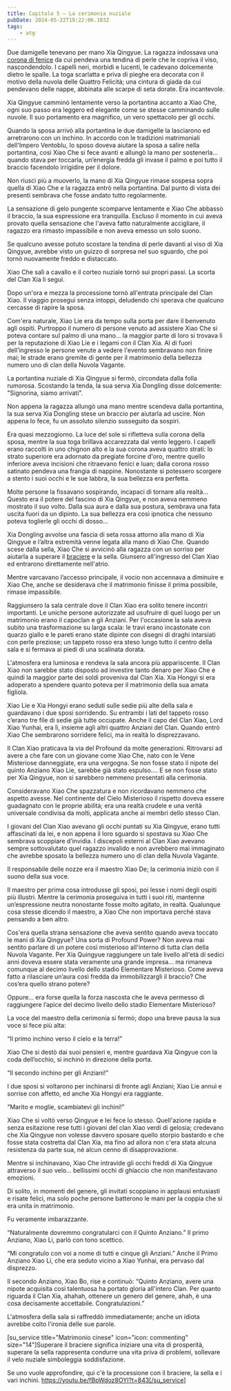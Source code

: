 ```yaml
---
title: Capitolo 5 – La cerimonia nuziale
pubDate: 2024-05-22T19:22:06.183Z
tags:
    - atg
---
```



Due damigelle tenevano per mano Xia Qingyue. La ragazza indossava una <a href="https://www.google.it/search?q=%E9%B3%B3%E5%86%A0&safe=off&rlz=1C1ASRM_enIT740IT740&source=lnms&tbm=isch&sa=X&ved=0ahUKEwiIk6PpvYLcAhXF2aQKHSVLDUEQ_AUICigB&biw=1082&bih=923" rel="noopener noreferrer" target="_blank">corona di fenice</a> da cui pendeva una tendina di perle che le copriva il viso, nascondendolo. I capelli neri, morbidi e lucenti, le cadevano dolcemente dietro le spalle. La toga scarlatta e priva di pieghe era decorata con il motivo della nuvola delle Quattro Felicità; una cintura di giada da cui pendevano delle nappe, abbinata alle scarpe di seta dorate. Era incantevole.


Xia Qingyue camminò lentamente verso la portantina accanto a Xiao Che, ogni suo passo era leggero ed elegante come se stesse camminando sulle nuvole. Il suo portamento era magnifico, un vero spettacolo per gli occhi.


Quando la sposa arrivò alla portantina le due damigelle la lasciarono ed arretrarono con un inchino. In accordo con le tradizioni matrimoniali dell'Impero Ventoblu, lo sposo doveva aiutare la sposa a salire nella portantina, così Xiao Che si fece avanti e allungò la mano per sostenerla... quando stava per toccarla, un’energia fredda gli invase il palmo e poi tutto il braccio facendolo irrigidire per il dolore.


Non riuscì più a muoverlo, la mano di Xia Qingyue rimase sospesa sopra quella di Xiao Che e la ragazza entrò nella portantina. Dal punto di vista dei presenti sembrava che fosse andato tutto regolarmente.


La sensazione di gelo pungente scomparve lentamente e Xiao Che abbassò il braccio, la sua espressione era tranquilla. Escluso il momento in cui aveva provato quella sensazione che l'aveva fatto naturalmente accigliare, il ragazzo era rimasto impassibile e non aveva emesso un solo suono.


Se qualcuno avesse potuto scostare la tendina di perle davanti al viso di Xia Qingyue, avrebbe visto un guizzo di sorpresa nel suo sguardo, che poi tornò nuovamente freddo e distaccato.


Xiao Che salì a cavallo e il corteo nuziale tornò sui propri passi. La scorta del Clan Xia li seguì.


Dopo un'ora e mezza la processione tornò all'entrata principale del Clan Xiao. Il viaggio proseguì senza intoppi, deludendo chi sperava che qualcuno cercasse di rapire la sposa.


Com'era naturale, Xiao Lie era da tempo sulla porta per dare il benvenuto agli ospiti. Purtroppo il numero di persone venuto ad assistere Xiao Che si poteva contare sul palmo di una mano... la maggior parte di loro si trovava lì per la reputazione di Xiao Lie e i legami con il Clan Xia. Al di fuori dell’ingresso le persone venute a vedere l'evento sembravano non finire mai; le strade erano gremite di gente per il matrimonio della bellezza numero uno di clan della Nuvola Vagante.


La portantina nuziale di Xia Qingyue si fermò, circondata dalla folla rumorosa. Scostando la tenda, la sua serva Xia Dongling disse dolcemente: "Signorina, siamo arrivati".


Non appena la ragazza allungò una mano mentre scendeva dalla portantina, la sua serva Xia Dongling stese un braccio per aiutarla ad uscire. Non appena lo fece, fu un assoluto silenzio susseguito da sospiri.


Era quasi mezzogiorno. La luce del sole si rifletteva sulla corona della sposa, mentre la sua toga brillava accarezzata dal vento leggero. I capelli erano raccolti in uno chignon alto e la sua corona aveva quattro strati: lo strato superiore era adornato da pregiate forcine d'oro, mentre quello inferiore aveva incisioni che ritraevano fenici e luan; dalla corona rosso satinato pendeva una frangia di nappine. Nonostante si potessero scorgere a stento i suoi occhi e le sue labbra, la sua bellezza era perfetta.


Molte persone la fissavano sospirando, incapaci di tornare alla realtà… Questo era il potere del fascino di Xia Qingyue, e non aveva nemmeno mostrato il suo volto. Dalla sua aura e dalla sua postura, sembrava una fata uscita fuori da un dipinto. La sua bellezza era così ipnotica che nessuno poteva toglierle gli occhi di dosso...


Xia Dongling avvolse una fascia di seta rossa attorno alla mano di Xia Qingyue e l’altra estremità venne legata alla mano di Xiao Che. Quando scese dalla sella, Xiao Che si avvicinò alla ragazza con un sorriso per aiutarla a superare il <a href="https://lh4.googleusercontent.com/u-IZNf9Q-s33Jrw-zqJd-oDlbjFiAoCXuVs0IJkZTV2Xtbykf1isM2xoGRBbx_eOmAWYZycbPjCbKhuB9j6A9Kt3CGC9vqVxgURJd2izCHbE6sWClPnZzAIO" rel="noopener noreferrer" target="_blank">braciere</a> e la sella. Giunsero all'ingresso del Clan Xiao ed entrarono direttamente nell'atrio.


Mentre varcavano l’accesso principale, il vocio non accennava a diminuire e Xiao Che, anche se desiderava che il matrimonio finisse il prima possibile, rimase impassibile.


Raggiunsero la sala centrale dove il Clan Xiao era solito tenere incontri importanti. Le uniche persone autorizzate ad usufruire di quel luogo per un matrimonio erano il capoclan e gli Anziani. Per l'occasione la sala aveva subìto una trasformazione su larga scala: le travi erano incastonate con quarzo giallo e le pareti erano state dipinte con disegni di draghi intarsiati con perle preziose; un tappeto rosso era steso lungo tutto il centro della sala e si fermava ai piedi di una scalinata dorata.


L'atmosfera era luminosa e rendeva la sala ancora più appariscente. Il Clan Xiao non sarebbe stato disposto ad investire tanto denaro per Xiao Che e quindi la maggior parte dei soldi proveniva dal Clan Xia. Xia Hongyi si era adoperato a spendere quanto poteva per il matrimonio della sua amata figliola.


Xiao Lie e Xia Hongyi erano seduti sulle sedie più alte della sala e guardavano i due sposi sorridendo. Su entrambi i lati del tappeto rosso c’erano tre file di sedie già tutte occupate. Anche il capo del Clan Xiao, Lord Xiao Yunhai, era lì, insieme agli altri quattro Anziani del Clan. Quando entrò Xiao Che sembrarono sorridere felici, ma in realtà lo disprezzavano.


Il Clan Xiao praticava la via del Profound da molte generazioni. Ritrovarsi ad avere a che fare con un giovane come Xiao Che, nato con le Vene Misteriose danneggiate, era una vergogna. Se non fosse stato il nipote del quinto Anziano Xiao Lie, sarebbe già stato espulso…. E se non fosse stato per Xia Qingyue, non si sarebbero nemmeno presentati alla cerimonia.


Consideravano Xiao Che spazzatura e non ricordavano nemmeno che aspetto avesse. Nel continente del Cielo Misterioso il rispetto doveva essere guadagnato con le proprie abilità; era una realtà crudele e una verità universale condivisa da molti, applicata anche ai membri dello stesso Clan.


I giovani del Clan Xiao avevano gli occhi puntati su Xia Qingyue, erano tutti affascinati da lei, e non appena il loro sguardo si spostava su Xiao Che sembrava scoppiare d’invidia. I discepoli esterni al Clan Xiao avevano sempre sottovalutato quel ragazzo invalido e non avrebbero mai immaginato che avrebbe sposato la bellezza numero uno di clan della Nuvola Vagante.


Il responsabile delle nozze era il maestro Xiao De; la cerimonia iniziò con il suono della sua voce.


Il maestro per prima cosa introdusse gli sposi, poi lesse i nomi degli ospiti più illustri. Mentre la cerimonia proseguiva in tutti i suoi riti, mantenne un’espressione neutra nonostante fosse molto agitato, in realtà. Qualunque cosa stesse dicendo il maestro, a Xiao Che non importava perché stava pensando a ben altro.


Cos'era quella strana sensazione che aveva sentito quando aveva toccato le mani di Xia Qingyue? Una sorta di Profound Power? Non aveva mai sentito parlare di un potere così misterioso all'interno di tutta clan della Nuvola Vagante. Per Xia Quingyue raggiungere un tale livello all'età di sedici anni doveva essere stata veramente una grande impresa… ma rimaneva comunque al decimo livello dello stadio Elementare Misterioso. Come aveva fatto a rilasciare un’aura così fredda da immobilizzargli il braccio? Che cos’era quello strano potere?


Oppure… era forse quella la forza nascosta che le aveva permesso di raggiungere l’apice del decimo livello dello stadio Elementare Misterioso?


La voce del maestro della cerimonia si fermò; dopo una breve pausa la sua voce si fece più alta:


“Il primo inchino verso il cielo e la terra!”


Xiao Che si destò dai suoi pensieri e, mentre guardava Xia Qingyue con la coda dell’occhio, si inchinò in direzione della porta.


“Il secondo inchino per gli Anziani!”


I due sposi si voltarono per inchinarsi di fronte agli Anziani; Xiao Lie annuì e sorrise con affetto, ed anche Xia Hongyi era raggiante.


“Marito e moglie, scambiatevi gli inchini!”


Xiao Che si voltò verso Qingyue e lei fece lo stesso. Quell'azione rapida e senza esitazione rese tutti i giovani del clan Xiao verdi di gelosia; credevano che Xia Qingyue non volesse davvero sposare quello storpio bastardo e che fosse stata costretta dal Clan Xia, ma fino ad allora non c'era stata alcuna resistenza da parte sua, né alcun cenno di disapprovazione.


Mentre si inchinavano, Xiao Che intravide gli occhi freddi di Xia Qingyue attraverso il suo velo… bellissimi occhi di ghiaccio che non manifestavano emozioni.


Di solito, in momenti del genere, gli invitati scoppiano in applausi entusiasti e risate felici, ma solo poche persone batterono le mani per la coppia che si era unita in matrimonio.


Fu veramente imbarazzante.


“Naturalmente dovremmo congratularci con il Quinto Anziano.” Il primo Anziano, Xiao Li, parlò con tono scettico.


“Mi congratulo con voi a nome di tutti e cinque gli Anziani.” Anche il Primo Anziano Xiao Li, che era seduto vicino a Xiao Yunhai, era pervaso dal disprezzo.


Il secondo Anziano, Xiao Bo, rise e continuò: “Quinto Anziano, avere una nipote acquisita così talentuosa ha portato gloria all'intero Clan. Per quanto riguarda il Clan Xia, ahahah, ottenere un genero del genere, ahah, è una cosa decisamente accettabile. Congratulazioni.”


L'atmosfera della sala si raffreddò immediatamente; anche un idiota avrebbe colto l'ironia delle sue parole.


[su_service title="Matrimonio cinese" icon="icon: commenting" size="14"]Superare il braciere significa iniziare una vita di prosperità, superare la sella rappresenta condurre una vita priva di problemi, sollevare il velo nuziale simboleggia soddisfazione.


Se uno vuole approfondire, qui c'è la processione con il braciere, la sella e i vari inchini.
https://youtu.be/fBpWdoz8OYI?t=843[/su_service]
                                


                                



